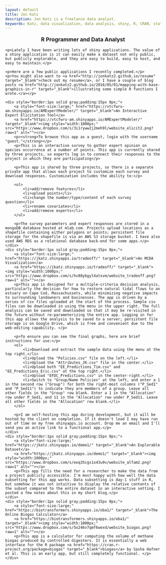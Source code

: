 ```yaml
---
layout: default
title: Jon Katz
description: Jon Katz is a freelance data analyst.
keywords: Katz, data visualization, data analysis, shiny, R, CRAN, statistics
---
```


<div>
    <div style="font-size:1.25em;font-weight:bold;text-align:center;">
        <p>R Programmer and Data Analyst</p>
    </div>

    <p>Lately I have been writing lots of shiny applications. The value of a shiny application is it can easily make a dataset not only public, but publicly explorable, and they are easy to build, easy to host, and easy to maintain.</p>
    
    <p>Here are a few public applications I recently completed.</p>
    <p>You might also want to <a href="http://jonkatz2.github.io/resume" target="_blank">check out my resume</a>, or I have a couple of blog posts <a href="http://jonkatz2.github.io/2016/05/01/mapping-with-base-graphics-in-r" target="_blank">illustrating some simple R functions I wrote.</a></p>
    
    <div style="border:1px solid gray;padding:15px 0px;">
        <a style="font-size:large;" href="https://vtcfwru-am.shinyapps.io/AMExpertModeler/" target="_blank">An Interactive Expert Elicitation Tool</a>
        <a href="https://vtcfwru-am.shinyapps.io/AMExpertModeler/" target="_blank"><img style="width:1000px;" src="https://www.dropbox.com/s/3i1ryww2j2meh9l/website_elicit2.png?raw=1" alt=""></a>
        <p><strong>To browse this app as a guest, login with the username "guest."</strong></p>
        <p>This is an interactive survey to gather expert opinion on species occurrence at a number of points. This app is currently shared by three projects, so experts log in to connect their responses to the project in which they are participating</p>
        
        <p>This app is shared by three projects, so there is a separate private app that allows each project to customize each survey and download responses. Customization includes the ability to:</p>
        
        <ul> 
            <li>add/remove features</li> 
            <li>upload points</li> 
            <li>change the number/type/content of each survey question</li> 
            <li>rename covariates</li> 
            <li>add/remove experts</li> 
        </ul>
        
        <p>The survey parameters and expert responses are stored in a mongoDB database hosted at mlab.com. Projects upload locations as a shapefile containing either polygons or points; persistent file storage for the shapefile is via an AWS S3 storage bucket. I have also used AWS RDS as a relational database back-end for some apps.</p>
    </div>
    <div style="border:1px solid gray;padding:15px 0px;">
        <a style="font-size:large;" href="https://jkatz.shinyapps.io/tradeoff/" target="_blank">An MCDA Visualization</a>
        <a href="https://jkatz.shinyapps.io/tradeoff/" target="_blank"><img style="width:1000px;" src="https://www.dropbox.com/s/hv88ybgyl4atxvm/website_tradeoff.png?raw=1" alt=""></a>
        <p>This app is designed for a multiple-criteria decision analysis, particularly the decision for how to restore natural tidal flows to an estuary on Cape Cod, Massachussets, while minimizing negative impacts to surrounding landowners and businesses. The app is driven by a series of csv files uploaded at the start of the process. Sample csv files can be downloaded in using the menu in the upper right. The full analysis can be saved and downloaded so that it may be re-visited in the future without re-parameterizing the entire app. Logging in for this app allows the analysis to be saved to a server; persistent file storage is on Google Drive, which is free and convenient due to the web-editing capability. </p>

        <p>To ensure you can see the final graphs, here are brief instructions for use:</p>
        <ol>
            <li>Download and extract the sample data using the menu at the top right.</li>
            <li>Upload the "Policies.csv" file on the left.</li>
            <li>Upload the "Attributes_JK.csv" file in the center.</li>
            <li>Upload both "EE_Predictions_Tim.csv" and "EE_Predictions_Eric.csv" at the top right.</li>
            <li>Upload "EFDC_Predictions.csv" in the center-right.</li>
            <li>Switch to "Group/Name Policies" at the left, and enter a 1 in the second row ("Group") for both the right-most columns ("P_Sed1" and "P_Sed11") to indicate they are members of a group. Leave all other fields in the "Group" row blank. Enter a 1 in the "Allocation" row under P_Sed1, and 11 in the "Allocation" row under P_Sed11. Leave all other fields in the "Allocation" row blank.</li>
        </ol>
        
        <p>I am self-hosting this app during development, but it will be hosted by the client on completion. If it doesn't load I may have run out of time on my free shinyapps.io account. Drop me an email and I'll send you an active link to a functional app.</p>
    </div>
    <div style="border:1px solid gray;padding:15px 0px;">
        <a style="font-size:large;" href="https://jkatz.shinyapps.io/demo1/" target="_blank">An Explorable Dataset</a>
        <a href="https://jkatz.shinyapps.io/demo1/" target="_blank"><img style="width:1000px;" src="https://www.dropbox.com/s/eoq35cgs1x43u9v/website_alfam2.png?raw=1" alt=""></a>
        <p>This app fills the need for a researcher to make the data from a project publicly accessible. I'm most happy with how well the data subsetting for this app works. Data subsetting is day-1 stuff in R, but somehow it was not intuitive to display the relative contents of the subset compared to the entire dataset in an interactive setting. I posted a few notes about this in my short blog.</p>
    </div>
    <div style="border:1px solid gray;padding:15px 0px;">
        <a style="font-size:large;" href="https://biotransformers.shinyapps.io/oba1/" target="_blank">The Online Biogas Calculator</a> 
        <a href="https://biotransformers.shinyapps.io/oba1/" target="_blank"><img style="width:1000px;" src="https://www.dropbox.com/s/5o246v7qmf6wexd/website_biogas.png?raw=1" alt=""></a> 
        <p>This app is a calculator for computing the volume of methane biogas produced by controlled digesters. It is essentially a web interface for the R package <a href="https://cran.r-project.org/package=biogas" target="_blank">biogas</a> by Sasha Hafner et al. This is an early app, but still completely functional. </p>
    </div>
    
</div>
























